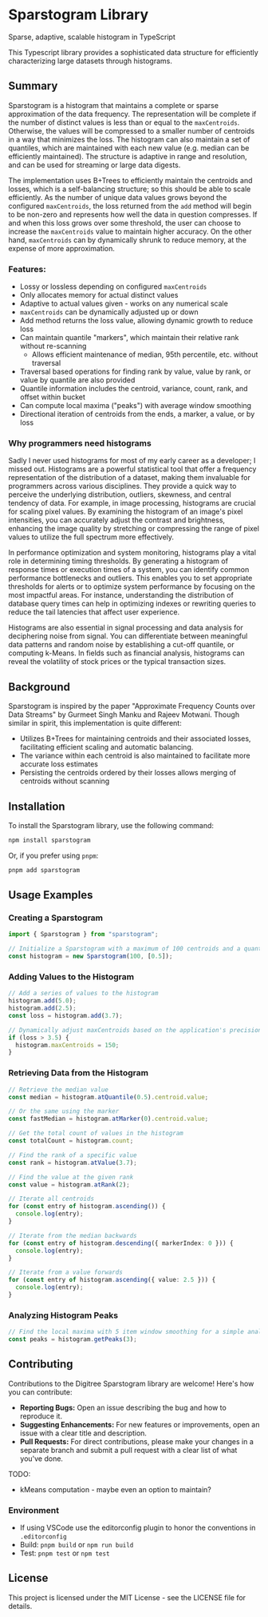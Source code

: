 # Sparstogram Library

Sparse, adaptive, scalable histogram in TypeScript

This Typescript library provides a sophisticated data structure for efficiently characterizing large datasets through histograms.

## Summary

Sparstogram is a histogram that maintains a complete or sparse approximation of the data frequency.  The representation will be complete if the number of distinct values is less than or equal to the `maxCentroids`.  Otherwise, the values will be compressed to a smaller number of centroids in a way that minimizes the loss.  The histogram can also maintain a set of quantiles, which are maintained with each new value (e.g. median can be efficiently maintained).  The structure is adaptive in range and resolution, and can be used for streaming or large data digests.

The implementation uses B+Trees to efficiently maintain the centroids and losses, which is a self-balancing structure; so this should be able to scale efficiently.  As the number of unique data values grows beyond the configured `maxCentroids`, the loss returned from the `add` method will begin to be non-zero and represents how well the data in question compresses.  If and when this loss grows over some threshold, the user can choose to increase the `maxCentroids` value to maintain higher accuracy.  On the other hand, `maxCentroids` can by dynamically shrunk to reduce memory, at the expense of more approximation.

### Features:
* Lossy or lossless depending on configured `maxCentroids`
* Only allocates memory for actual distinct values
* Adaptive to actual values given - works on any numerical scale
* `maxCentroids` can be dynamically adjusted up or down
* Add method returns the loss value, allowing dynamic growth to reduce loss
* Can maintain quantile "markers", which maintain their relative rank without re-scanning
  * Allows efficient maintenance of median, 95th percentile, etc. without traversal
* Traversal based operations for finding rank by value, value by rank, or value by quantile are also provided
* Quantile information includes the centroid, variance, count, rank, and offset within bucket
* Can compute local maxima ("peaks") with average window smoothing
* Directional iteration of centroids from the ends, a marker, a value, or by loss

### Why programmers need histograms

Sadly I never used histograms for most of my early career as a developer; I missed out.  Histograms are a powerful statistical tool that offer a frequency representation of the distribution of a dataset, making them invaluable for programmers across various disciplines. They provide a quick way to perceive the underlying distribution, outliers, skewness, and central tendency of data. For example, in image processing, histograms are crucial for scaling pixel values. By examining the histogram of an image's pixel intensities, you can accurately adjust the contrast and brightness, enhancing the image quality by stretching or compressing the range of pixel values to utilize the full spectrum more effectively.

In performance optimization and system monitoring, histograms play a vital role in determining timing thresholds. By generating a histogram of response times or execution times of a system, you can identify common performance bottlenecks and outliers. This enables you to set appropriate thresholds for alerts or to optimize system performance by focusing on the most impactful areas. For instance, understanding the distribution of database query times can help in optimizing indexes or rewriting queries to reduce the tail latencies that affect user experience.

Histograms are also essential in signal processing and data analysis for deciphering noise from signal. You can differentiate between meaningful data patterns and random noise by establishing a cut-off quantile, or computing k-Means. In fields such as financial analysis, histograms can reveal the volatility of stock prices or the typical transaction sizes.

## Background

Sparstogram is inspired by the paper "Approximate Frequency Counts over Data Streams" by Gurmeet Singh Manku and Rajeev Motwani. Though similar in spirit, this implementation is quite different:
* Utilizes B+Trees for maintaining centroids and their associated losses, facilitating efficient scaling and automatic balancing.
* The variance within each centroid is also maintained to facilitate more accurate loss estimates
* Persisting the centroids ordered by their losses allows merging of centroids without scanning

## Installation

To install the Sparstogram library, use the following command:

```bash
npm install sparstogram
```

Or, if you prefer using `pnpm`:

```bash
pnpm add sparstogram
```

## Usage Examples

### Creating a Sparstogram

```ts
import { Sparstogram } from "sparstogram";

// Initialize a Sparstogram with a maximum of 100 centroids and a quantile marker for maintaining the median
const histogram = new Sparstogram(100, [0.5]);
```

### Adding Values to the Histogram

```ts
// Add a series of values to the histogram
histogram.add(5.0);
histogram.add(2.5);
const loss = histogram.add(3.7);

// Dynamically adjust maxCentroids based on the application's precision requirements
if (loss > 3.5) {
  histogram.maxCentroids = 150;
}
```

### Retrieving Data from the Histogram

```ts
// Retrieve the median value
const median = histogram.atQuantile(0.5).centroid.value;

// Or the same using the marker
const fastMedian = histogram.atMarker(0).centroid.value;

// Get the total count of values in the histogram
const totalCount = histogram.count;

// Find the rank of a specific value
const rank = histogram.atValue(3.7);

// Find the value at the given rank
const value = histogram.atRank(2);

// Iterate all centroids
for (const entry of histogram.ascending()) {
  console.log(entry);
}

// Iterate from the median backwards
for (const entry of histogram.descending({ markerIndex: 0 })) {
  console.log(entry);
}

// Iterate from a value forwards
for (const entry of histogram.ascending({ value: 2.5 })) {
  console.log(entry);
}
```

### Analyzing Histogram Peaks

```ts
// Find the local maxima with 5 item window smoothing for a simple analysis of the data distribution
const peaks = histogram.getPeaks(3);
```

## Contributing

Contributions to the Digitree Sparstogram library are welcome! Here's how you can contribute:

- **Reporting Bugs:** Open an issue describing the bug and how to reproduce it.
- **Suggesting Enhancements:** For new features or improvements, open an issue with a clear title and description.
- **Pull Requests:** For direct contributions, please make your changes in a separate branch and submit a pull request with a clear list of what you've done.

TODO:
* kMeans computation - maybe even an option to maintain?


### Environment

* If using VSCode use the editorconfig plugin to honor the conventions in `.editorconfig`
* Build: `pnpm build` or `npm run build`
* Test: `pnpm test` or `npm test`

## License

This project is licensed under the MIT License - see the LICENSE file for details.
